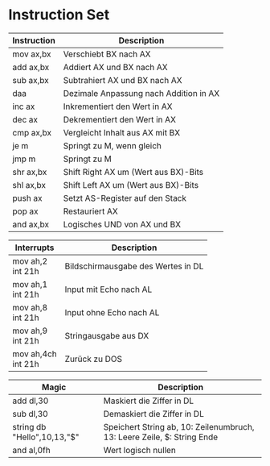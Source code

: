 # Instruction Set

| Instruction | Description                            |
|-------------|----------------------------------------|
| mov ax,bx   | Verschiebt BX nach AX                  |
| add ax,bx   | Addiert AX und BX nach AX              |
| sub ax,bx   | Subtrahiert AX und BX nach AX          |
| daa         | Dezimale Anpassung nach Addition in AX |
| inc ax      | Inkrementiert den Wert in AX           |
| dec ax      | Dekrementiert den Wert in AX           |
| cmp ax,bx   | Vergleicht Inhalt aus AX mit BX        |
| je m        | Springt zu M, wenn gleich              |
| jmp m       | Springt zu M                           |
| shr ax,bx   | Shift Right AX um (Wert aus BX)-Bits   |
| shl ax,bx   | Shift Left AX um (Wert aus BX)-Bits    |
| push ax     | Setzt AS-Register auf den Stack        |
| pop ax      | Restauriert AX                         |
| and ax,bx   | Logisches UND von AX und BX            |

| Interrupts             | Description                        |
|------------------------|------------------------------------|
| mov ah,2<br/>int 21h   | Bildschirmausgabe des Wertes in DL |
| mov ah,1<br/>int 21h   | Input mit Echo nach AL             |
| mov ah,8<br/>int 21h   | Input ohne Echo nach AL            |
| mov ah,9<br/>int 21h   | Stringausgabe aus DX               |
| mov ah,4ch<br/>int 21h | Zurück zu DOS                      |

| Magic                       | Description                                                             |
|-----------------------------|-------------------------------------------------------------------------|
| add dl,30                   | Maskiert die Ziffer in DL                                               |
| sub dl,30                   | Demaskiert die Ziffer in DL                                             |
| string db "Hello",10,13,"$" | Speichert String ab, 10: Zeilenumbruch, 13: Leere Zeile, $: String Ende |
| and al,0fh                  | Wert logisch nullen                                                     |
